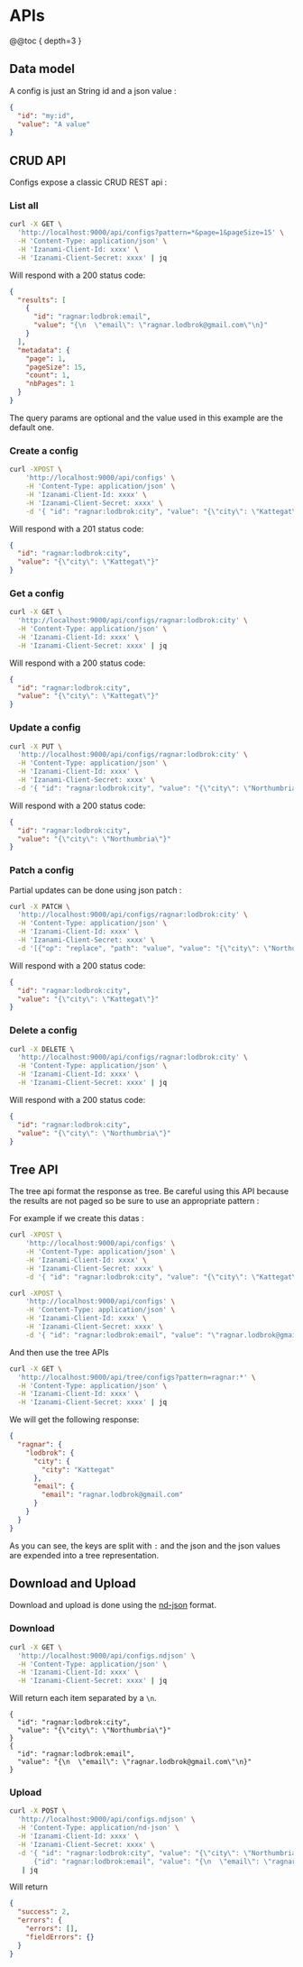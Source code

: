 # APIs

@@toc { depth=3 }

## Data model 

A config is just an String id and a json value : 

```json
{
  "id": "my:id", 
  "value": "A value"
}
```

## CRUD API 

Configs expose a classic CRUD REST api : 

### List all 

```bash
curl -X GET \
  'http://localhost:9000/api/configs?pattern=*&page=1&pageSize=15' \
  -H 'Content-Type: application/json' \
  -H 'Izanami-Client-Id: xxxx' \
  -H 'Izanami-Client-Secret: xxxx' | jq
```

Will respond with a 200 status code: 

```json
{
  "results": [
    {
      "id": "ragnar:lodbrok:email",
      "value": "{\n  \"email\": \"ragnar.lodbrok@gmail.com\"\n}"
    }
  ],
  "metadata": {
    "page": 1,
    "pageSize": 15,
    "count": 1,
    "nbPages": 1
  }
}
```

The query params are optional and the value used in this example are the default one. 

### Create a config 

```bash
curl -XPOST \
    'http://localhost:9000/api/configs' \
    -H 'Content-Type: application/json' \
    -H 'Izanami-Client-Id: xxxx' \
    -H 'Izanami-Client-Secret: xxxx' \
    -d '{ "id": "ragnar:lodbrok:city", "value": "{\"city\": \"Kattegat\"}" }' | jq  
```

Will respond with a 201 status code: 

```json
{
  "id": "ragnar:lodbrok:city",
  "value": "{\"city\": \"Kattegat\"}"
}
```

### Get a config 

```bash
curl -X GET \
  'http://localhost:9000/api/configs/ragnar:lodbrok:city' \
  -H 'Content-Type: application/json' \
  -H 'Izanami-Client-Id: xxxx' \
  -H 'Izanami-Client-Secret: xxxx' | jq
```

Will respond with a 200 status code:

```json
{
  "id": "ragnar:lodbrok:city",
  "value": "{\"city\": \"Kattegat\"}"
}
```

### Update a config

 
```bash
curl -X PUT \
  'http://localhost:9000/api/configs/ragnar:lodbrok:city' \
  -H 'Content-Type: application/json' \
  -H 'Izanami-Client-Id: xxxx' \
  -H 'Izanami-Client-Secret: xxxx' \
  -d '{ "id": "ragnar:lodbrok:city", "value": "{\"city\": \"Northumbria\"}" }' | jq
```

Will respond with a 200 status code:

```json
{
  "id": "ragnar:lodbrok:city",
  "value": "{\"city\": \"Northumbria\"}"
}
```

### Patch a config 

Partial updates can be done using json patch : 

```bash
curl -X PATCH \
  'http://localhost:9000/api/configs/ragnar:lodbrok:city' \
  -H 'Content-Type: application/json' \
  -H 'Izanami-Client-Id: xxxx' \
  -H 'Izanami-Client-Secret: xxxx' \
  -d '[{"op": "replace", "path": "value", "value": "{\"city\": \"Northumbria\"}"}]'
```

Will respond with a 200 status code:

```json
{
  "id": "ragnar:lodbrok:city",
  "value": "{\"city\": \"Kattegat\"}"
}
```

### Delete a config

 
```bash
curl -X DELETE \
  'http://localhost:9000/api/configs/ragnar:lodbrok:city' \
  -H 'Content-Type: application/json' \
  -H 'Izanami-Client-Id: xxxx' \
  -H 'Izanami-Client-Secret: xxxx' | jq 
```

Will respond with a 200 status code:

```json
{
  "id": "ragnar:lodbrok:city",
  "value": "{\"city\": \"Northumbria\"}"
}
```

## Tree API 

The tree api format the response as tree. 
Be careful using this API because the results are not paged so be sure to use an appropriate pattern : 

For example if we create this datas : 

```bash
curl -XPOST \
    'http://localhost:9000/api/configs' \
    -H 'Content-Type: application/json' \
    -H 'Izanami-Client-Id: xxxx' \
    -H 'Izanami-Client-Secret: xxxx' \
    -d '{ "id": "ragnar:lodbrok:city", "value": "{\"city\": \"Kattegat\"}" }' | jq

curl -XPOST \
    'http://localhost:9000/api/configs' \
    -H 'Content-Type: application/json' \
    -H 'Izanami-Client-Id: xxxx' \
    -H 'Izanami-Client-Secret: xxxx' \
    -d '{ "id": "ragnar:lodbrok:email", "value": "\"ragnar.lodbrok@gmail.com\"" }' | jq
```

And then use the tree APIs 

```bash
curl -X GET \
  'http://localhost:9000/api/tree/configs?pattern=ragnar:*' \
  -H 'Content-Type: application/json' \
  -H 'Izanami-Client-Id: xxxx' \
  -H 'Izanami-Client-Secret: xxxx' | jq
```

We will get the following response: 

```json
{
  "ragnar": {
    "lodbrok": {
      "city": {
        "city": "Kattegat"
      },
      "email": {
        "email": "ragnar.lodbrok@gmail.com"
      }
    }
  }
}
```

As you can see, the keys are split with `:` and the json and the json values are expended into a tree representation.


## Download and Upload 

Download and upload is done using the [nd-json](http://ndjson.org/) format. 

### Download 

```bash
curl -X GET \
  'http://localhost:9000/api/configs.ndjson' \
  -H 'Content-Type: application/json' \
  -H 'Izanami-Client-Id: xxxx' \
  -H 'Izanami-Client-Secret: xxxx' | jq
```

Will return each item separated by a `\n`.

```nd-json
{
  "id": "ragnar:lodbrok:city",
  "value": "{\"city\": \"Northumbria\"}"
}
{
  "id": "ragnar:lodbrok:email",
  "value": "{\n  \"email\": \"ragnar.lodbrok@gmail.com\"\n}"
}
``` 

### Upload 

```bash
curl -X POST \
  'http://localhost:9000/api/configs.ndjson' \
  -H 'Content-Type: application/nd-json' \
  -H 'Izanami-Client-Id: xxxx' \
  -H 'Izanami-Client-Secret: xxxx' \
  -d '{ "id": "ragnar:lodbrok:city", "value": "{\"city\": \"Northumbria\"}" } 
      {"id": "ragnar:lodbrok:email", "value": "{\n  \"email\": \"ragnar.lodbrok@gmail.com\"\n}"}' \
   | jq 
```

Will return 

```json
{
  "success": 2,
  "errors": {
    "errors": [],
    "fieldErrors": {}
  }
}
```
